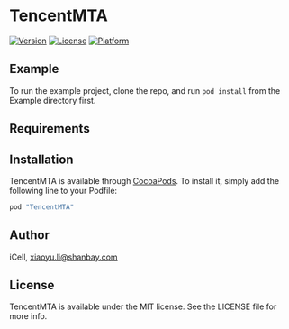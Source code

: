 # TencentMTA

[![Version](https://img.shields.io/cocoapods/v/TencentMTA.svg?style=flat)](http://cocoapods.org/pods/TencentMTA)
[![License](https://img.shields.io/cocoapods/l/TencentMTA.svg?style=flat)](http://cocoapods.org/pods/TencentMTA)
[![Platform](https://img.shields.io/cocoapods/p/TencentMTA.svg?style=flat)](http://cocoapods.org/pods/TencentMTA)

## Example

To run the example project, clone the repo, and run `pod install` from the Example directory first.

## Requirements

## Installation

TencentMTA is available through [CocoaPods](http://cocoapods.org). To install
it, simply add the following line to your Podfile:

```ruby
pod "TencentMTA"
```

## Author

iCell, xiaoyu.li@shanbay.com

## License

TencentMTA is available under the MIT license. See the LICENSE file for more info.
